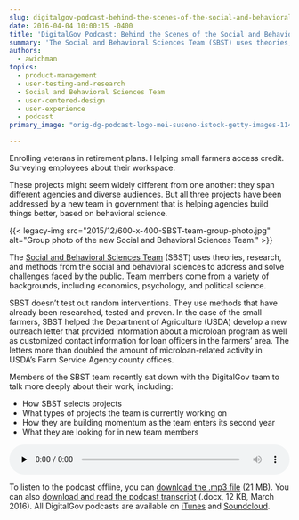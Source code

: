 ```yaml
---
slug: digitalgov-podcast-behind-the-scenes-of-the-social-and-behavioral-science-team
date: 2016-04-04 10:00:15 -0400
title: 'DigitalGov Podcast: Behind the Scenes of the Social and Behavioral Science Team'
summary: 'The Social and Behavioral Sciences Team (SBST) uses theories, research, and methods from the social and behavioral sciences to address and solve challenges faced by the public.'
authors:
  - awichman
topics:
  - product-management
  - user-testing-and-research
  - Social and Behavioral Sciences Team
  - user-centered-design
  - user-experience
  - podcast
primary_image: "orig-dg-podcast-logo-mei-suseno-istock-getty-images-1148452254"

---
```


Enrolling veterans in retirement plans. Helping small farmers access credit. Surveying employees about their workspace.

These projects might seem widely different from one another: they span different agencies and diverse audiences. But all three projects have been addressed by a new team in government that is helping agencies build things better, based on behavioral science.

{{< legacy-img src="2015/12/600-x-400-SBST-team-group-photo.jpg" alt="Group photo of the new Social and Behavioral Sciences Team." >}}

The [Social and Behavioral Sciences Team](https://sbst.gov/) (SBST) uses theories, research, and methods from the social and behavioral sciences to address and solve challenges faced by the public. Team members come from a variety of backgrounds, including economics, psychology, and political science.

SBST doesn’t test out random interventions. They use methods that have already been researched, tested and proven. In the case of the small farmers, SBST helped the Department of Agriculture (USDA) develop a new outreach letter that provided information about a microloan program as well as customized contact information for loan officers in the farmers’ area. The letters more than doubled the amount of microloan-related activity in USDA’s Farm Service Agency county offices.

Members of the SBST team recently sat down with the DigitalGov team to talk more deeply about their work, including:

  * How SBST selects projects
  * What types of projects the team is currently working on
  * How they are building momentum as the team enters its second year
  * What they are looking for in new team members
  
<audio class="wp-audio-shortcode" id="audio-346181-6" preload="none" style="width: 100%;" controls="controls"><source type="audio/mpeg" src="https://s3.amazonaws.com/digitalgov/_legacy-img/2016/03/DigitalGov-Podcast-Behind-the-Scenes-of-the-Social-and-Behavioral-Science-Team_March-2016_edited-to-15-minutes.mp3" /><https://s3.amazonaws.com/digitalgov/_legacy-img/2016/03/DigitalGov-Podcast-Behind-the-Scenes-of-the-Social-and-Behavioral-Science-Team_March-2016_edited-to-15-minutes.mp3></audio> 

To listen to the podcast offline, you can [download the .mp3 file](https://s3.amazonaws.com/digitalgov/_legacy-img/2016/03/DigitalGov-Podcast-Behind-the-Scenes-of-the-Social-and-Behavioral-Science-Team_March-2016_edited-to-15-minutes.mp3) (21 MB). You can also <a href="https://s3.amazonaws.com/digitalgov/_legacy-img/2016/03/SBSTPodcastTranscript.docx" rel="">download and read the podcast transcript</a> (.docx, 12 KB, March 2016). All DigitalGov podcasts are available on [iTunes](https://itunes.apple.com/us/podcast/digitalgov-podcast/id1042016789) and [Soundcloud](https://soundcloud.com/digitalgov).

